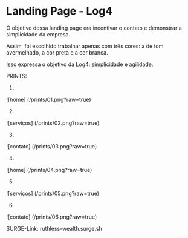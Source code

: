 # Landing Page - Log4

O objetivo dessa landing page era incentivar o contato e demonstrar a simplicidade da empresa.

Assim, foi escolhido trabalhar apenas com três cores: a de tom avermelhado, a cor preta e a cor branca.

Isso expressa o objetivo da Log4: simplicidade e agilidade.


PRINTS:

01.

![home] (/prints/01.png?raw=true)

02.

![serviços] (/prints/02.png?raw=true)

03.

![contato] (/prints/03.png?raw=true)

04.

![home] (/prints/04.png?raw=true)

05.

![serviços] (/prints/05.png?raw=true)

06.

![contato] (/prints/06.png?raw=true)

SURGE-Link:
ruthless-wealth.surge.sh